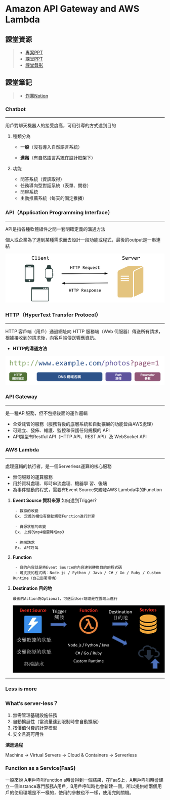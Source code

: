 # Amazon API Gateway and AWS Lambda


## 課堂資源
> * [專案PPT](http://isee.scu.edu.tw/mod/url/view.php?id=708556)
> * [課堂PPT](https://drive.google.com/file/d/1-AsnJmAldi_-gPnxdQcyBifScMmR_IBk/view)
> * [課堂錄影](http://isee.scu.edu.tw/mod/url/view.php?id=709691)

        
## 課堂筆記
> * [作業Notion](https://www.notion.so/HW4-Build-a-Telegram-Chatbot-using-Amazon-API-Gateway-and-AWS-Lambda-a245dcde8d14473a86d63c7dc00549d1)
### Chatbot

---

用戶對聊天機器人的接受度高，可用引導的方式達到目的

1. 種類分為
    - **一般**（沒有導入自然語言系統）

    - **進階**（有自然語言系統在設計框架下）

2. 功能
    - 問答系統（資訊取得）
    - 任務導向型對話系統（表單、問卷）
    - 閒聊系統
    - 主動推薦系統（每天的固定推播）

### API（Application Programming Interface）

---

API是指各種軟體組件之間一套明確定義的溝通方法

個人或企業為了達到某種需求而去設計一段功能或程式，最後的output是一串連結

![image](https://github.com/peilichang/FinTech/blob/master/Week6/API.png)

### HTTP（HyperText Transfer Protocol）

---

HTTP 客戶端（用戶）通過網址向 HTTP 服務端（Web 伺服器）傳送所有請求，根據接收到的請求後，向客戶端傳送響應資訊。

- **HTTP的溝通方法**

![image](https://github.com/peilichang/FinTech/blob/master/Week6/HTTP.png)

### API Gateway

---

是一種API服務，但不包括後面的運作邏輯

- 全受託管的服務（服務背後的底層系統和自動擴展的功能皆由AWS處理）
- 可建立、發佈、維護、監控和保護任何規模的 API
- API類型有Restful API（HTTP API、REST
API）及 WebSocket API

### AWS Lambda

---

處理邏輯的執行者，是一個Serverless運算的核心服務

- 無伺服器的運算服務
- 用於資料處理、即時串流處理、機器學
習、後端
- 為事件驅動的程式，需要有Event Source來觸發AWS Lambda中的Function
1. **Event Source 資料來源**
        如何達到Trigger?

        - 數據的改變
        Ex. 定義的欄位有變動觸發Function進行計算

        - 資源狀態的改變
        Ex. 上傳的mp4檔要轉成mp3

        - 終端請求
        Ex. API呼叫
        
2. **Function**

        - 寫的內容就是將Event Source的內容達到轉換目的的程式碼
        - 可支援的程式碼：Node.js / Python / Java / C# / Go / Ruby / Custom Runtime（自己部署環境）
        
3. **Destination 目的地**

       最後的Action為Optional，可送回User端或是在雲端上進行

    ![image](https://github.com/peilichang/FinTech/blob/master/Week6/Lambda.png)

---

### Less is more

### What’s server-less？

1. 無需管理基礎設施任務
2. 自動擴展性（當流量達到限制時會自動擴展）
3. 按價值付費的計算模型
4. 安全且高可用性

**演進過程**

Machine → Virtual Servers → Cloud & Containers → Serverless 

### Function as a Service(FaaS)

一般來說 A用戶呼叫function a時會得到一個結果，在FaaS上，A用戶呼叫時會建立一個instance專門服務A用戶，B用戶呼叫時也會新建一個，所以提供給兩個用戶的使用環境是不一樣的，使用的參數也不一樣，使用完則關機。
